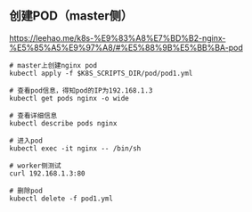 ## 创建POD（master侧）

https://leehao.me/k8s-%E9%83%A8%E7%BD%B2-nginx-%E5%85%A5%E9%97%A8/#%E5%88%9B%E5%BB%BA-pod

```
# master上创建nginx pod
kubectl apply -f $K8S_SCRIPTS_DIR/pod/pod1.yml

# 查看pod信息，得知pod的IP为192.168.1.3
kubectl get pods nginx -o wide

# 查看详细信息
kubectl describe pods nginx

# 进入pod
kubectl exec -it nginx -- /bin/sh

# worker侧测试
curl 192.168.1.3:80

# 删除pod
kubectl delete -f pod1.yml

```

